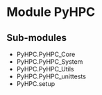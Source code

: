 Module PyHPC
============

Sub-modules
-----------
* PyHPC.PyHPC_Core
* PyHPC.PyHPC_System
* PyHPC.PyHPC_Utils
* PyHPC.PyHPC_unittests
* PyHPC.setup